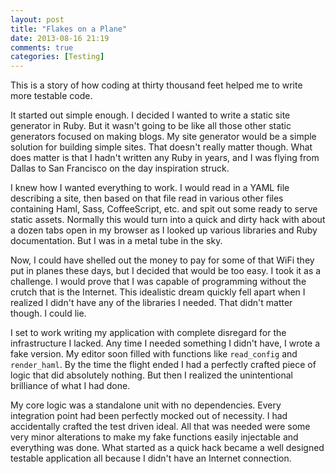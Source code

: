 ```yaml
---
layout: post
title: "Flakes on a Plane"
date: 2013-08-16 21:19
comments: true
categories: [Testing]
---
```


This is a story of how coding at thirty thousand feet helped me to write more testable code.

It started out simple enough. I decided I wanted to write a static site generator in Ruby. But it wasn't going to be like all those other static generators focused on making blogs. My site generator would be a simple solution for building simple sites. That doesn't really matter though. What does matter is that I hadn't written any Ruby in years, and I was flying from Dallas to San Francisco on the day inspiration struck.

I knew how I wanted everything to work. I would read in a YAML file describing a site, then based on that file read in various other files containing Haml, Sass, CoffeeScript, etc. and spit out some ready to serve static assets. Normally this would turn into a quick and dirty hack with about a dozen tabs open in my browser as I looked up various libraries and Ruby documentation. But I was in a metal tube in the sky.

Now, I could have shelled out the money to pay for some of that WiFi they put in planes these days, but I decided that would be too easy. I took it as a challenge. I would prove that I was capable of programming without the crutch that is the Internet. This idealistic dream quickly fell apart when I realized I didn't have any of the libraries I needed. That didn't matter though. I could lie.

I set to work writing my application with complete disregard for the infrastructure I lacked. Any time I needed something I didn't have, I wrote a fake version. My editor soon filled with functions like `read_config` and `render_haml`. By the time the flight ended I had a perfectly crafted piece of logic that did absolutely nothing. But then I realized the unintentional brilliance of what I had done.

My core logic was a standalone unit with no dependencies. Every integration point had been perfectly mocked out of necessity. I had accidentally crafted the test driven ideal. All that was needed were some very minor alterations to make my fake functions easily injectable and everything was done. What started as a quick hack became a well designed testable application all because I didn't have an Internet connection.
